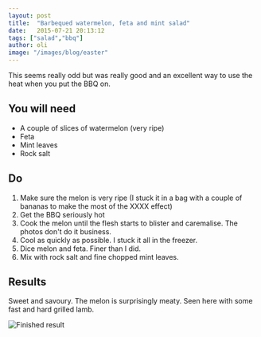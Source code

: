 ```yaml
---
layout: post
title:  "Barbequed watermelon, feta and mint salad"
date:   2015-07-21 20:13:12
tags: ["salad","bbq"]
author: oli
image: "/images/blog/easter"
---
```


This seems really odd but was really good and an excellent way to use the heat when you put the BBQ on.

## You will need

* A couple of slices of watermelon (very ripe)
* Feta
* Mint leaves
* Rock salt


## Do

1. Make sure the melon is very ripe (I stuck it in a bag with a couple of bananas to make the most of the XXXX effect)
2. Get the BBQ seriously hot
3. Cook the melon until the flesh starts to blister and caremalise.  The photos don't do it business.
4. Cool as quickly as possible.  I stuck it all in the freezer.
5. Dice melon and feta.  Finer than I did.
6. Mix with rock salt and fine chopped mint leaves.


## Results

Sweet and savoury.  The melon is surprisingly meaty.  Seen here with some fast and hard grilled lamb.

![Finished result](/images/blog/melon-mint-feta.jpg)


